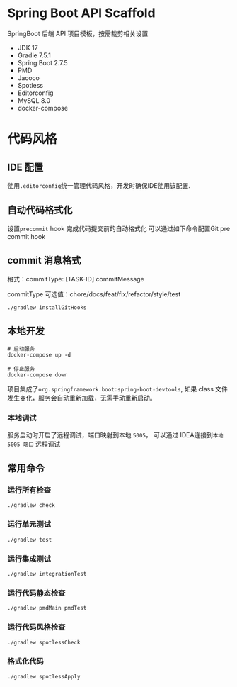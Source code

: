 # Spring Boot API Scaffold

SpringBoot 后端 API 项目模板，按需裁剪相关设置

- JDK 17
- Gradle 7.5.1
- Spring Boot 2.7.5
- PMD
- Jacoco
- Spotless
- Editorconfig
- MySQL 8.0
- docker-compose

# 代码风格

## IDE 配置

使用`.editorconfig`统一管理代码风格，开发时确保IDE使用该配置.

## 自动代码格式化

设置`precommit` hook 完成代码提交前的自动格式化
可以通过如下命令配置Git pre commit hook

## commit 消息格式

格式：commitType: [TASK-ID] commitMessage

commitType 可选值：chore/docs/feat/fix/refactor/style/test

```shell
./gradlew installGitHooks
```

## 本地开发

```shell
# 启动服务
docker-compose up -d

# 停止服务
docker-compose down
```

项目集成了`org.springframework.boot:spring-boot-devtools`, 如果 class 文件发生变化，服务会自动重新加载，无需手动重新启动。

### 本地调试

服务启动时开启了远程调试，端口映射到本地 `5005`， 可以通过 IDEA连接到`本地 5005 端口` 远程调试

## 常用命令

### 运行所有检查

```shell
./gradlew check
```

### 运行单元测试

```shell
./gradlew test
```

### 运行集成测试

```shell
./gradlew integrationTest
```

### 运行代码静态检查

```shell
./gradlew pmdMain pmdTest
```

### 运行代码风格检查

```shell
./gradlew spotlessCheck
```

### 格式化代码

```shell
./gradlew spotlessApply
```




